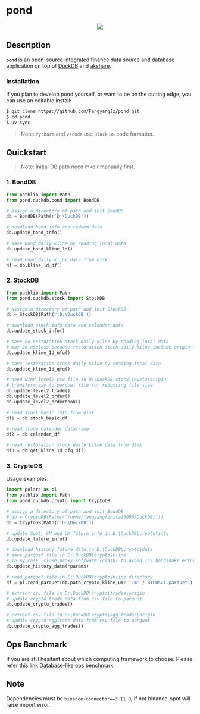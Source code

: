 pond
========================
<div align="center">
<img src="https://github.com/FangyangJz/pond/assets/19723117/f0b39772-284f-407b-8452-31d0e9583a5a?raw=true">
</div>

## Description

**`pond`** is an open-source integrated finance data source and database application on top of [DuckDB](https://duckdb.org/) and [akshare](https://github.com/akfamily/akshare).

### Installation

If you plan to develop pond yourself, or want to be on the cutting edge, you can use an editable install:
```bash
$ git clone https://github.com/FangyangJz/pond.git
$ cd pond
$ uv sync
```
>Note: `Pycharm` and `vscode` use `Black` as code formatter.

## Quickstart

>Note: Initial DB path need mkdir manually first.

### 1. BondDB
```python
from pathlib import Path
from pond.duckdb.bond import BondDB

# assign a directory of path and init BondDB
db = BondDB(Path(r'D:\DuckDB'))

# download bond info and redeem data
db.update_bond_info()

# save bond daily kline by reading local data
db.update_bond_kline_1d()

# read bond daily kline data from disk
df = db.kline_1d_df()
```

### 2. StockDB
```python
from pathlib import Path
from pond.duckdb.stock import StockDB

# assign a directory of path and init StockDB
db = StockDB(Path(r'D:\DuckDB'))

# download stock info data and calender data
db.update_stock_info()

# save no restoration stock daily kilne by reading local data
# may be useless because restoration stock daily kilne include origin data
db.update_kline_1d_nfq()

# save restoration stock daily kilne by reading local data
db.update_kline_1d_qfq()

# need wind level2 csv file in D:\DuckDB\stock\level2\origin
# transform csv to parquet file for reducting file size
db.update_level2_trade()
db.update_level2_order()
db.update_level2_orderbook()

# read stock basic info from disk
df1 = db.stock_basic_df

# read trade calender dataframe
df2 = db.calender_df

# read restoration stock daily kilne data from disk
df3 = db.get_kline_1d_qfq_df()
```

### 3. CryptoDB
Usage examples:
```python
import polars as pl
from pathlib import Path
from pond.duckdb.crypto import CryptoDB

# assign a directory of path and init BondDB
# db = CryptoDB(Path(r'/home/fangyang/zhitai5000/DuckDB/'))
db = CryptoDB(Path(r'D:\DuckDB'))

# update Spot, CM and UM future info in E:\DuckDB\crypto\info
db.update_future_info()

# download history future data to D:\DuckDB\crypto\data
# save parquet file in E:\DuckDB\crypto\kline
# In my case, close proxy software (clash) to avoid TLS handshake error.
db.update_history_data(*params)

# read parquet file in E:\DuckDB\crypto\kline directory
df = pl.read_parquet(db.path_crypto_kline_um/ '1m' /'BTCUSDT.parquet')

# extract csv file in D:\DuckDB\crypto\trades\origin
# update crypto trade data from csv file to parquet
db.update_crypto_trades()

# extract csv file in D:\DuckDB\crypto\agg_trades\origin
# update crypto aggTrade data from csv file to parquet
db.update_crypto_agg_trades()
```

## Ops Banchmark

If you are still hesitant about which computing framework to choose. Please refer this link [Database-like ops benchmark](https://duckdblabs.github.io/db-benchmark/)

## Note
Dependencies must be `binance-connector==3.11.0`, if not binance-spot will raise import error.
